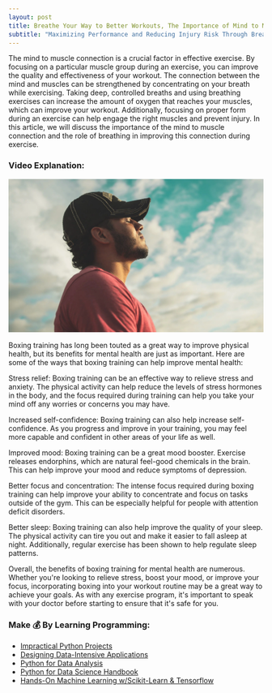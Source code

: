 ```yaml
---
layout: post
title: Breathe Your Way to Better Workouts, The Importance of Mind to Muscle Connection
subtitle: "Maximizing Performance and Reducing Injury Risk Through Breath Control and Proper Form."
---
```


The mind to muscle connection is a crucial factor in effective exercise. By focusing on a particular muscle group during an exercise, you can improve the quality and effectiveness of your workout. The connection between the mind and muscles can be strengthened by concentrating on your breath while exercising. Taking deep, controlled breaths and using breathing exercises can increase the amount of oxygen that reaches your muscles, which can improve your workout. Additionally, focusing on proper form during an exercise can help engage the right muscles and prevent injury. In this article, we will discuss the importance of the mind to muscle connection and the role of breathing in improving this connection during exercise.

### Video Explanation:

[![IMAGE_ALT](../img/mind_to_muscle.png)](https://youtube.com/shorts/hjWIRg83lnw?feature=share)

Boxing training has long been touted as a great way to improve physical health, but its benefits for mental health are just as important. Here are some of the ways that boxing training can help improve mental health:

Stress relief: Boxing training can be an effective way to relieve stress and anxiety. The physical activity can help reduce the levels of stress hormones in the body, and the focus required during training can help you take your mind off any worries or concerns you may have.

Increased self-confidence: Boxing training can also help increase self-confidence. As you progress and improve in your training, you may feel more capable and confident in other areas of your life as well.

Improved mood: Boxing training can be a great mood booster. Exercise releases endorphins, which are natural feel-good chemicals in the brain. This can help improve your mood and reduce symptoms of depression.

Better focus and concentration: The intense focus required during boxing training can help improve your ability to concentrate and focus on tasks outside of the gym. This can be especially helpful for people with attention deficit disorders.

Better sleep: Boxing training can also help improve the quality of your sleep. The physical activity can tire you out and make it easier to fall asleep at night. Additionally, regular exercise has been shown to help regulate sleep patterns.

Overall, the benefits of boxing training for mental health are numerous. Whether you're looking to relieve stress, boost your mood, or improve your focus, incorporating boxing into your workout routine may be a great way to achieve your goals. As with any exercise program, it's important to speak with your doctor before starting to ensure that it's safe for you.

### Make 💰 By Learning Programming:

- [Impractical Python Projects](https://amzn.to/3JpCpWH)
- [Designing Data-Intensive Applications](https://amzn.to/3Hgh5Sj)
- [Python for Data Analysis](https://amzn.to/3D0C8pl)
- [Python for Data Science Handbook](https://amzn.to/3XnZ1ez)
- [Hands-On Machine Learning w/Scikit-Learn & Tensorflow](https://amzn.to/3QTWoyt)

<br>